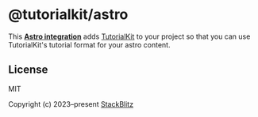 # @tutorialkit/astro

This **[Astro integration][astro-integration]** adds [TutorialKit](https://tutorialkit.dev/) to your project so that you can use TutorialKit's tutorial format for your astro content.

## License

MIT

Copyright (c) 2023–present [StackBlitz][stackblitz]

[stackblitz]: https://stackblitz.com/
[astro-integration]: https://docs.astro.build/en/guides/integrations-guide/
